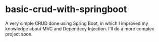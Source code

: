 # basic-crud-with-springboot
A very simple CRUD done using Spring Boot, in which I improved my knowledge about MVC and Dependecy Injection. I'll do a more complex project soon. 
